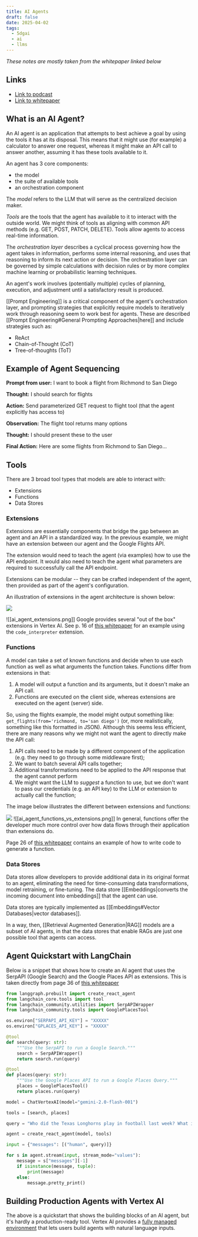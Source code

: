 ```yaml
---
title: AI Agents
draft: false
date: 2025-04-02
tags:
  - 5dgai
  - ai
  - llms
---
```

*These notes are mostly taken from the whitepaper linked below*
## Links
- [Link to podcast](https://www.youtube.com/watch?v=D3Kaqz7VW28&list=PLqFaTIg4myu_yKJpvF8WE2JfaG5kGuvoE&index=5)
- [Link to whitepaper](https://drive.google.com/file/d/1W8EnoPXRLTQesfjvb-b3Zj-dnBf1f--n/view)

## What is an AI Agent?

An AI agent is an application that attempts to best achieve a goal by using the tools it has at its disposal. This means that it might use (for example) a calculator to answer one request, whereas it might make an API call to answer another, assuming it has these tools available to it.

An agent has 3 core components:
- the model
- the suite of available tools
- an orchestration component

The *model* refers to the LLM that will serve as the centralized decision maker.

*Tools* are the tools that the agent has available to it to interact with the outside world. We might think of tools as aligning with common API methods (e.g. GET, POST, PATCH, DELETE). Tools allow agents to access real-time information.

The *orchestration layer* describes a cyclical process governing how the agent takes in information, performs some internal reasoning, and uses that reasoning to inform its next action or decision. The orchestration layer can be governed by simple calculations with decision rules or by more complex machine learning or probabilistic learning techniques.

An agent's work involves (potentially multiple) cycles of planning, execution, and adjustment until a satisfactory result is produced.

[[Prompt Engineering]] is a critical component of the agent's orchestration layer, and prompting strategies that explicitly require models to iteratively work through reasoning seem to work best for agents. These are described [[Prompt Engineering#General Prompting Approaches|here]] and include strategies such as:
- ReAct
- Chain-of-Thought (CoT)
- Tree-of-thoughts (ToT)

## Example of Agent Sequencing

**Prompt from user:** I want to book a flight from Richmond to San Diego

**Thought:** I should search for flights

**Action:** Send parameterized GET request to flight tool (that the agent explicitly has access to)

**Observation:** The flight tool returns many options

**Thought:** I should present these to the user

**Final Action:** Here are some flights from Richmond to San Diego...

## Tools

There are 3 broad tool types that models are able to interact with:
- Extensions
- Functions
- Data Stores

### Extensions

Extensions are essentially components that bridge the gap between an agent and an API in a standardized way. In the previous example, we might have an extension between our agent and the Google Flights API.

The extension would need to teach the agent (via examples) how to use the API endpoint. It would also need to teach the agent what parameters are required to successfully call the API endpoint.

Extensions can be modular -- they can be crafted independent of the agent, then provided as part of the agent's configuration.

An illustration of extensions in the agent architecture is shown below:

![](/img/ai_agent_extensions.png)


![[ai_agent_extensions.png]]
Google provides several "out of the box" extensions in Vertex AI. See p. 16 of [this whitepaper](https://drive.google.com/file/d/1W8EnoPXRLTQesfjvb-b3Zj-dnBf1f--n/view) for an example using the `code_interpreter` extension.

### Functions

A model can take a set of known functions and decide when to use each function as well as what arguments the function takes. Functions differ from extensions in that:

1. A model will output a function and its arguments, but it doesn't make an API call.
2. Functions are executed on the client side, whereas extensions are executed on the agent (server) side.

So, using the flights example, the model might output something like:
`get_flights(from='richmond, to='san diego')` (or, more realistically, something like this formatted in JSON). Although this seems less efficient, there are many reasons why we might not want the agent to directly make the API call:

1. API calls need to be made by a different component of the application (e.g. they need to go through some middleware first);
2. We want to batch several API calls together;
3. Additional transformations need to be applied to the API response that the agent cannot perform
4. We might want the LLM to *suggest* a function to use, but we don't want to pass our credentials (e.g. an API key) to the LLM or extension to actually  call the function;

The image below illustrates the different between extensions and functions:

![](/img/ai_agent_functions_vs_extensions.png)
![[ai_agent_functions_vs_extensions.png]]
In general, functions offer the developer much more control over how data flows through their application than extensions do.

Page 26 of [this whitepaper](https://drive.google.com/file/d/1W8EnoPXRLTQesfjvb-b3Zj-dnBf1f--n/view) contains an example of how to write code to generate a function.

### Data Stores

Data stores allow developers to provide additional data in its original format to an agent, eliminating the need for time-consuming data transformations, model retraining, or fine-tuning. The data store [[Embeddings|converts the incoming document into embeddings]] that the agent can use.

Data stores are typically implemented as [[Embeddings#Vector Databases|vector databases]].

In a way, then, [[Retrieval Augmented Generation|RAG]] models are a subset of AI agents, in that the data stores that enable RAGs are just one possible tool that agents can access.

## Agent Quickstart with LangChain

Below is a snippet that shows how to create an AI agent that uses the SerpAPI (Google Search) and the Google Places API as extensions. This is taken directly from page 36 of [this whitepaper](https://drive.google.com/file/d/1W8EnoPXRLTQesfjvb-b3Zj-dnBf1f--n/view)

```python
from langgraph.prebuilt import create_react_agent
from langchain_core.tools import tool
from langchain_community.utilities import SerpAPIWrapper
from langchain_community.tools import GooglePlacesTool

os.environ["SERPAPI_API_KEY"] = "XXXXX"
os.environ["GPLACES_API_KEY"] = "XXXXX"

@tool
def search(query: str):
	"""Use the SerpAPI to run a Google Search."""
	search = SerpAPIWrapper()
	return search.run(query)

@tool
def places(query: str):
	"""Use the Google Places API to run a Google Places Query."""
	places = GooglePlacesTool()
	return places.run(query)

model = ChatVertexAI(model="gemini-2.0-flash-001")

tools = [search, places]

query = "Who did the Texas Longhorns play in football last week? What is the address of the other team's stadium?"

agent = create_react_agent(model, tools)

input = {"messages": [("human", query)]}

for s in agent.stream(input, stream_mode="values"):
	message = s["messages"][-1]
	if isinstance(message, tuple):
		print(message)
	else:
		message.pretty_print()
```

## Building Production Agents with Vertex AI

The above is a quickstart that shows the building blocks of an AI agent, but it's hardly a production-ready tool. Vertex AI provides a [fully managed environment](https://cloud.google.com/products/agent-builder?hl=en) that lets users build agents with natural language inputs.